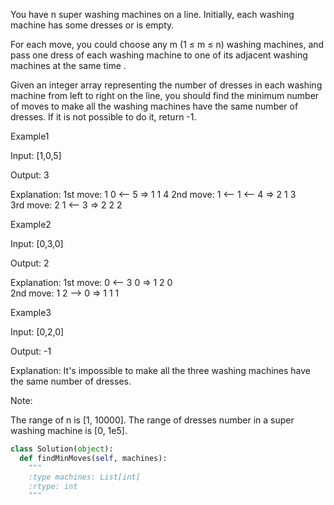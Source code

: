 You have n super washing machines on a line. Initially, each washing machine has some dresses or is empty. 


For each move, you could choose any m (1 &le; m &le; n) washing machines, and pass one dress of each washing machine to one of its adjacent washing machines  at the same time .  

Given an integer array representing the number of dresses in each washing machine from left to right on the line, you should find the minimum number of moves to make all the washing machines have the same number of dresses. If it is not possible to do it, return -1.

Example1

Input: [1,0,5]

Output: 3

Explanation: 
1st move:    1     0 <-- 5    =>    1     1     4
2nd move:    1 <-- 1 <-- 4    =>    2     1     3    
3rd move:    2     1 <-- 3    =>    2     2     2   


Example2

Input: [0,3,0]

Output: 2

Explanation: 
1st move:    0 <-- 3     0    =>    1     2     0    
2nd move:    1     2 --> 0    =>    1     1     1     


Example3

Input: [0,2,0]

Output: -1

Explanation: 
It's impossible to make all the three washing machines have the same number of dresses. 




Note:

The range of n is [1, 10000].
The range of dresses number in a super washing machine is [0, 1e5].




```python
class Solution(object):
  def findMinMoves(self, machines):
    """
    :type machines: List[int]
    :rtype: int
    """
```
